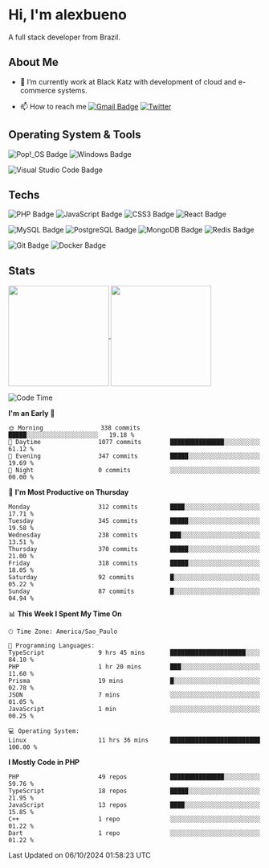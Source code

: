 # Hi, I'm alexbueno

A full stack developer from Brazil.

## About Me

- 🌱 I’m currently work at Black Katz with development of cloud and e-commerce systems.

- 📫 How to reach me [![Gmail Badge](https://img.shields.io/badge/-gmail-c14438?style=for-the-badge&logo=Gmail&logoColor=ffffff)](mailto:alexsandrofbueno@gmail.com) [![Twitter](https://img.shields.io/badge/twitter-1DA1F2.svg?style=for-the-badge&logo=twitter&logoColor=ffffff)](https://twitter.com/Alex_Bueno_7)

## Operating System & Tools

![Pop!_OS Badge](https://img.shields.io/badge/Pop!__OS-48B9C7?logo=popos&logoColor=fff&style=flat)
![Windows Badge](https://img.shields.io/badge/Windows-0078D6?logo=windows&logoColor=fff&style=flat)

![Visual Studio Code Badge](https://img.shields.io/badge/Visual%20Studio%20Code-007ACC?logo=visualstudiocode&logoColor=fff&style=flat)

## Techs

![PHP Badge](https://img.shields.io/badge/PHP-777BB4?logo=php&logoColor=fff&style=flat)
![JavaScript Badge](https://img.shields.io/badge/JavaScript-F7DF1E?logo=javascript&logoColor=000&style=flat)
![CSS3 Badge](https://img.shields.io/badge/CSS3-1572B6?logo=css3&logoColor=fff&style=flat)
![React Badge](https://img.shields.io/badge/React-61DAFB?logo=react&logoColor=000&style=flat)

![MySQL Badge](https://img.shields.io/badge/MySQL-4479A1?logo=mysql&logoColor=fff&style=flat)
![PostgreSQL Badge](https://img.shields.io/badge/PostgreSQL-4169E1?logo=postgresql&logoColor=fff&style=flat)
![MongoDB Badge](https://img.shields.io/badge/MongoDB-47A248?logo=mongodb&logoColor=fff&style=flat)
![Redis Badge](https://img.shields.io/badge/Redis-DC382D?logo=redis&logoColor=fff&style=flat)

![Git Badge](https://img.shields.io/badge/Git-F05032?logo=git&logoColor=fff&style=flat)
![Docker Badge](https://img.shields.io/badge/Docker-2496ED?logo=docker&logoColor=fff&style=flat)


## Stats

<a href="https://github.com/anuraghazra/github-readme-stats">
  <img height=200 align="center" src="https://github-readme-stats.vercel.app/api?username=alexbueno7&theme=dark" />
</a>
<a href="https://github.com/anuraghazra/convoychat">
  <img height=200 align="center" src="https://github-readme-stats.vercel.app/api/top-langs?username=alexbueno7&layout=compact&langs_count=8&card_width=320&theme=dark" />
</a>

<!--START_SECTION:waka-->
![Code Time](http://img.shields.io/badge/Code%20Time-1%2C146%20hrs%2040%20mins-blue)

**I'm an Early 🐤** 

```text
🌞 Morning                338 commits         █████░░░░░░░░░░░░░░░░░░░░   19.18 % 
🌆 Daytime                1077 commits        ███████████████░░░░░░░░░░   61.12 % 
🌃 Evening                347 commits         █████░░░░░░░░░░░░░░░░░░░░   19.69 % 
🌙 Night                  0 commits           ░░░░░░░░░░░░░░░░░░░░░░░░░   00.00 % 
```
📅 **I'm Most Productive on Thursday** 

```text
Monday                   312 commits         ████░░░░░░░░░░░░░░░░░░░░░   17.71 % 
Tuesday                  345 commits         █████░░░░░░░░░░░░░░░░░░░░   19.58 % 
Wednesday                238 commits         ███░░░░░░░░░░░░░░░░░░░░░░   13.51 % 
Thursday                 370 commits         █████░░░░░░░░░░░░░░░░░░░░   21.00 % 
Friday                   318 commits         █████░░░░░░░░░░░░░░░░░░░░   18.05 % 
Saturday                 92 commits          █░░░░░░░░░░░░░░░░░░░░░░░░   05.22 % 
Sunday                   87 commits          █░░░░░░░░░░░░░░░░░░░░░░░░   04.94 % 
```


📊 **This Week I Spent My Time On** 

```text
🕑︎ Time Zone: America/Sao_Paulo

💬 Programming Languages: 
TypeScript               9 hrs 45 mins       █████████████████████░░░░   84.10 % 
PHP                      1 hr 20 mins        ███░░░░░░░░░░░░░░░░░░░░░░   11.60 % 
Prisma                   19 mins             █░░░░░░░░░░░░░░░░░░░░░░░░   02.78 % 
JSON                     7 mins              ░░░░░░░░░░░░░░░░░░░░░░░░░   01.05 % 
JavaScript               1 min               ░░░░░░░░░░░░░░░░░░░░░░░░░   00.25 % 

💻 Operating System: 
Linux                    11 hrs 36 mins      █████████████████████████   100.00 % 
```

**I Mostly Code in PHP** 

```text
PHP                      49 repos            ███████████████░░░░░░░░░░   59.76 % 
TypeScript               18 repos            █████░░░░░░░░░░░░░░░░░░░░   21.95 % 
JavaScript               13 repos            ████░░░░░░░░░░░░░░░░░░░░░   15.85 % 
C++                      1 repo              ░░░░░░░░░░░░░░░░░░░░░░░░░   01.22 % 
Dart                     1 repo              ░░░░░░░░░░░░░░░░░░░░░░░░░   01.22 % 
```




 Last Updated on 06/10/2024 01:58:23 UTC
<!--END_SECTION:waka-->
